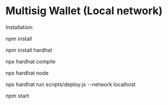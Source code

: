 # Multisig Wallet (Local network)


Installation:

npm install

npm install hardhat

npx hardhat compile

npx hardhat node

npx hardhat run scripts/deploy.js --network localhost

npm start

